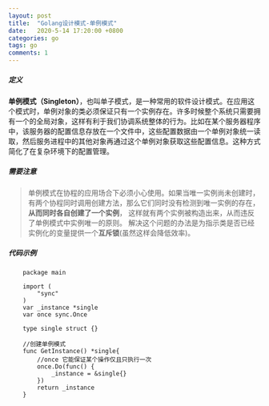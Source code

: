 ```yaml
---
layout: post
title:  "Golang设计模式-单例模式"
date:   2020-5-14 17:20:00 +0800
categories: go
tags: go
comments: 1
---
```


##### 定义
**单例模式（Singleton）**，也叫单子模式，是一种常用的软件设计模式。在应用这个模式时，单例对象的类必须保证只有一个实例存在。许多时候整个系统只需要拥有一个的全局对象，这样有利于我们协调系统整体的行为。比如在某个服务器程序中，该服务器的配置信息存放在一个文件中，这些配置数据由一个单例对象统一读取，然后服务进程中的其他对象再通过这个单例对象获取这些配置信息。这种方式简化了在复杂环境下的配置管理。
##### 需要注意
>单例模式在协程的应用场合下必须小心使用。如果当唯一实例尚未创建时，有两个协程同时调用创建方法，那么它们同时没有检测到唯一实例的存在，**从而同时各自创建了一个实例**， 这样就有两个实例被构造出来，从而违反了单例模式中实例唯一的原则。 解决这个问题的办法是为指示类是否已经实例化的变量提供一个**互斥锁**(虽然这样会降低效率)。

##### 代码示例

```
    package main

    import (
        "sync"
    )
    var _instance *single
    var once sync.Once

    type single struct {}

    //创建单例模式
    func GetInstance() *single{
        //once 它能保证某个操作仅且只执行一次
        once.Do(func() {
            _instance = &single{}
        })
        return _instance
    }
 ```